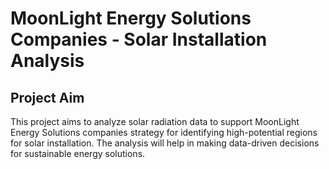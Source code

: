 # MoonLight Energy Solutions Companies - Solar Installation Analysis

## Project Aim
This project aims to analyze solar radiation data to support MoonLight Energy Solutions companies strategy for identifying high-potential regions for solar installation. The analysis will help in making data-driven decisions for sustainable energy solutions.
